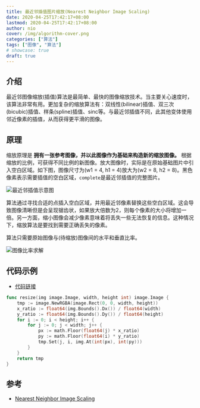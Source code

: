 ```yaml
---
title: 最近邻插值图片缩放(Nearest Neighbor Image Scaling)
date: 2020-04-25T17:42:17+08:00
lastmod: 2020-04-25T17:42:17+08:00
author: nio
cover: /img/algorithm-cover.png
categories: ["算法"]
tags: ["图像", "算法"]
# showcase: true
draft: true
---
```

## 介绍

最近邻图像缩放(插值)算法是最简单、最快的图像缩放技术。当主要关心速度时，该算法非常有用。更加复杂的缩放算法有：双线性(bilinear)插值、双三次(bicubic)插值、样条(spline)插值、sinc等。与最近邻插值不同，此其他变体使用邻近像素的插值，从而获得更平滑的图像。

## 原理

缩放原理是 **拥有一张参考图像，并以此图像作为基础来构造新的缩放图像。** 根据缩放的比例，可获得不同比例的新图像。放大图像时，实际是在原始基础图片中引入空白区域。如下图，图像尺寸为(w1 = 4, h1 = 4)放大为(w2 = 8, h2 = 8)。黑色像素表示需要插值的空白区域，`complete`是最近邻插值的完整图片。

![最近邻插值示意图](../img/nneighbor01.png)

算法通过寻找合适的点插入空白区域，并用最近邻像素替换这些空白区域。这会导致图像清晰但是会呈现锯齿状，如果放大倍数为2，则每个像素的大小将增加一倍。另一方面，缩小图像会减少像素意味着将丢失一些无法恢复的信息。这种情况下，缩放算法是要找到需要正确丢失的像素。

算法只需要原始图像与(待缩放)图像间的水平和垂直比率。

![图像比率求解](../img/nneighbor-equ.gif)

## 代码示例

- [代码链接](https://github.com/nio755/LearnLearnLearn/blob/master/Image/code/nearestNeighbor/nearestNeighbor.go)

```go
func resize(img image.Image, width, height int) image.Image {
	tmp := image.NewRGBA(image.Rect(0, 0, width, height))
	x_ratio := float64(img.Bounds().Dx()) / float64(width)
	y_ratio := float64(img.Bounds().Dy()) / float64(height)
	for i := 0; i < height; i++ {
		for j := 0; j < width; j++ {
			px := math.Floor(float64(j) * x_ratio)
			py := math.Floor(float64(i) * y_ratio)
			tmp.Set(j, i, img.At(int(px), int(py)))
		}
	}
	return tmp
}
```

## 参考

- [Nearest Neighbor Image Scaling](http://tech-algorithm.com/articles/nearest-neighbor-image-scaling/)

